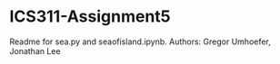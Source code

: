# ICS311-Assignment5

Readme for sea.py and seaofisland.ipynb. Authors: Gregor Umhoefer, Jonathan Lee
